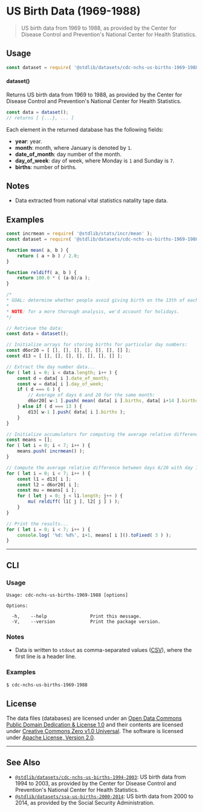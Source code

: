 <!--

@license Apache-2.0

Copyright (c) 2019 The Stdlib Authors.

Licensed under the Apache License, Version 2.0 (the "License");
you may not use this file except in compliance with the License.
You may obtain a copy of the License at

   http://www.apache.org/licenses/LICENSE-2.0

Unless required by applicable law or agreed to in writing, software
distributed under the License is distributed on an "AS IS" BASIS,
WITHOUT WARRANTIES OR CONDITIONS OF ANY KIND, either express or implied.
See the License for the specific language governing permissions and
limitations under the License.

-->

# US Birth Data (1969-1988)

> US birth data from 1969 to 1988, as provided by the Center for Disease Control and Prevention's National Center for Health Statistics.

<section class="usage">

## Usage

```javascript
const dataset = require( '@stdlib/datasets/cdc-nchs-us-births-1969-1988' );
```

#### dataset()

Returns US birth data from 1969 to 1988, as provided by the Center for Disease Control and Prevention's National Center for Health Statistics.

```javascript
const data = dataset();
// returns [ {...}, ... ]
```

Each element in the returned database has the following fields:

-   **year**: year.
-   **month**: month, where January is denoted by `1`.
-   **date_of_month**: day number of the month.
-   **day_of_week**: day of week, where Monday is `1` and Sunday is `7`.
-   **births**: number of births.

</section>

<!-- /.usage -->

<section class="notes">

## Notes

-   Data extracted from national vital statistics natality tape data.

</section>

<!-- /.notes -->

<section class="examples">

## Examples

<!-- eslint no-undef: "error" -->

```javascript
const incrmean = require( '@stdlib/stats/incr/mean' );
const dataset = require( '@stdlib/datasets/cdc-nchs-us-births-1969-1988' );

function mean( a, b ) {
    return ( a + b ) / 2.0;
}

function reldiff( a, b ) {
    return 100.0 * ( (a-b)/a );
}

/*
* GOAL: determine whether people avoid giving birth on the 13th of each month.
*
* NOTE: for a more thorough analysis, we'd account for holidays.
*/

// Retrieve the data:
const data = dataset();

// Initialize arrays for storing births for particular day numbers:
const d6or20 = [ [], [], [], [], [], [], [] ];
const d13 = [ [], [], [], [], [], [], [] ];

// Extract the day number data...
for ( let i = 0; i < data.length; i++ ) {
    const d = data[ i ].date_of_month;
    const w = data[ i ].day_of_week;
    if ( d === 6 ) {
        // Average of days 6 and 20 for the same month:
        d6or20[ w-1 ].push( mean( data[ i ].births, data[ i+14 ].births ) );
    } else if ( d === 13 ) {
        d13[ w-1 ].push( data[ i ].births );
    }
}

// Initialize accumulators for computing the average relative difference...
const means = [];
for ( let i = 0; i < 7; i++ ) {
    means.push( incrmean() );
}

// Compute the average relative difference between days 6/20 with day 13...
for ( let i = 0; i < 7; i++ ) {
    const l1 = d13[ i ];
    const l2 = d6or20[ i ];
    const mu = means[ i ];
    for ( let j = 0; j < l1.length; j++ ) {
        mu( reldiff( l1[ j ], l2[ j ] ) );
    }
}

// Print the results...
for ( let i = 0; i < 7; i++ ) {
    console.log( '%d: %d%', i+1, means[ i ]().toFixed( 3 ) );
}
```

</section>

<!-- /.examples -->

* * *

<section class="cli">

## CLI

<section class="usage">

### Usage

```text
Usage: cdc-nchs-us-births-1969-1988 [options]

Options:

  -h,    --help                Print this message.
  -V,    --version             Print the package version.
```

</section>

<!-- /.usage -->

<section class="notes">

### Notes

-   Data is written to `stdout` as comma-separated values ([CSV][csv]), where the first line is a header line.

<section class="examples">

### Examples

```bash
$ cdc-nchs-us-births-1969-1988
```

</section>

<!-- /.examples -->

</section>

<!-- /.cli -->

<!-- <license> -->

## License

The data files (databases) are licensed under an [Open Data Commons Public Domain Dedication & License 1.0][pddl-1.0] and their contents are licensed under [Creative Commons Zero v1.0 Universal][cc0]. The software is licensed under [Apache License, Version 2.0][apache-license].

<!-- </license> -->

<!-- Section for related `stdlib` packages. Do not manually edit this section, as it is automatically populated. -->

<section class="related">

* * *

## See Also

-   <span class="package-name">[`@stdlib/datasets/cdc-nchs-us-births-1994-2003`][@stdlib/datasets/cdc-nchs-us-births-1994-2003]</span><span class="delimiter">: </span><span class="description">US birth data from 1994 to 2003, as provided by the Center for Disease Control and Prevention's National Center for Health Statistics.</span>
-   <span class="package-name">[`@stdlib/datasets/ssa-us-births-2000-2014`][@stdlib/datasets/ssa-us-births-2000-2014]</span><span class="delimiter">: </span><span class="description">US birth data from 2000 to 2014, as provided by the Social Security Administration.</span>

</section>

<!-- /.related -->

<!-- Section for all links. Make sure to keep an empty line after the `section` element and another before the `/section` close. -->

<section class="links">

[pddl-1.0]: http://opendatacommons.org/licenses/pddl/1.0/

[cc0]: https://creativecommons.org/publicdomain/zero/1.0

[apache-license]: https://www.apache.org/licenses/LICENSE-2.0

[csv]: https://tools.ietf.org/html/rfc4180

<!-- <related-links> -->

[@stdlib/datasets/cdc-nchs-us-births-1994-2003]: https://github.com/stdlib-js/stdlib/tree/develop/lib/node_modules/%40stdlib/datasets/cdc-nchs-us-births-1994-2003

[@stdlib/datasets/ssa-us-births-2000-2014]: https://github.com/stdlib-js/stdlib/tree/develop/lib/node_modules/%40stdlib/datasets/ssa-us-births-2000-2014

<!-- </related-links> -->

</section>

<!-- /.links -->
